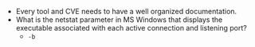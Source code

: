 - Every tool and CVE needs to have a well organized documentation.
- What is the netstat parameter in MS Windows that displays the executable associated with each active connection and listening port?
	- ```-b```
